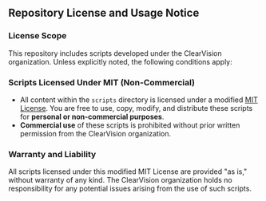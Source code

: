 <h2>Repository License and Usage Notice</h2>

<h3>License Scope</h3>
<p>This repository includes scripts developed under the ClearVision organization. Unless explicitly noted, the following conditions apply:</p>

<h3>Scripts Licensed Under MIT (Non-Commercial)</h3>
<ul>
    <li>All content within the <code>scripts</code> directory is licensed under a modified 
    <a href="https://opensource.org/licenses/MIT">MIT License</a>. You are free to use, copy, modify, and distribute these scripts for 
    <strong>personal or non-commercial purposes</strong>.</li>
    <li><strong>Commercial use</strong> of these scripts is prohibited without prior written permission from the ClearVision organization.</li>
</ul>

<h3>Warranty and Liability</h3>
<p>All scripts licensed under this modified MIT License are provided "as is," without warranty of any kind. The ClearVision organization 
holds no responsibility for any potential issues arising from the use of such scripts.</p>

